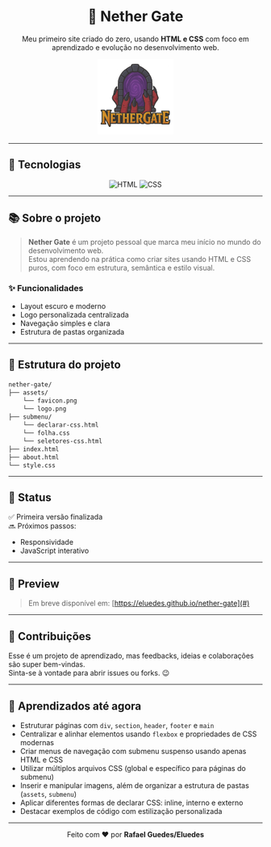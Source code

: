 <h1 align="center">🌌 Nether Gate</h1>
<p align="center">
  Meu primeiro site criado do zero, usando <strong>HTML e CSS</strong> com foco em aprendizado e evolução no desenvolvimento web.
</p>

<div align="center">
  <img src="assets/logo.png" alt="Nether Gate logo" width="150" />
</div>

---

## 🚀 Tecnologias

<div align="center">

![HTML](https://img.shields.io/badge/HTML-5E44?style=flat-square&logo=html5&logoColor=white&color=E34F26)
![CSS](https://img.shields.io/badge/CSS-3?style=flat-square&logo=css3&logoColor=white&color=1572B6)

</div>

---

## 📚 Sobre o projeto

> **Nether Gate** é um projeto pessoal que marca meu início no mundo do desenvolvimento web.  
Estou aprendendo na prática como criar sites usando HTML e CSS puros, com foco em estrutura, semântica e estilo visual.

### ✨ Funcionalidades

- Layout escuro e moderno
- Logo personalizada centralizada
- Navegação simples e clara
- Estrutura de pastas organizada

---

## 📂 Estrutura do projeto

```
nether-gate/
├── assets/
    └── favicon.png
    └── logo.png
├── submenu/
    └── declarar-css.html
    └── folha.css
    └── seletores-css.html
├── index.html
├── about.html
└── style.css
```


---

## 📌 Status

✅ Primeira versão finalizada  
🔜 Próximos passos:
- Responsividade
- JavaScript interativo

---

## 📸 Preview

> Em breve disponível em: [https://eluedes.github.io/nether-gate](#)  


---

## 🤝 Contribuições

Esse é um projeto de aprendizado, mas feedbacks, ideias e colaborações são super bem-vindas.  
Sinta-se à vontade para abrir issues ou forks. 😉

---

## 🧠 Aprendizados até agora

- Estruturar páginas com `div`, `section`, `header`, `footer` e `main`
- Centralizar e alinhar elementos usando `flexbox` e propriedades de CSS modernas
- Criar menus de navegação com submenu suspenso usando apenas HTML e CSS
- Utilizar múltiplos arquivos CSS (global e específico para páginas do submenu)
- Inserir e manipular imagens, além de organizar a estrutura de pastas (`assets`, `submenu`)
- Aplicar diferentes formas de declarar CSS: inline, interno e externo
- Destacar exemplos de código com estilização personalizada

---

<p align="center">
  Feito com ❤️ por <strong>Rafael Guedes/Eluedes</strong>
</p>